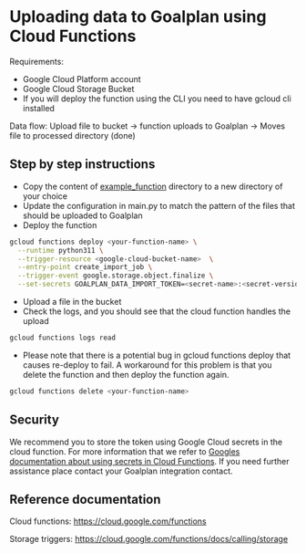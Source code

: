 # Uploading data to Goalplan using Cloud Functions

Requirements:

- Google Cloud Platform account
- Google Cloud Storage Bucket
- If you will deploy the function using the CLI you need to have gcloud cli installed

Data flow: Upload file to bucket -> function uploads to Goalplan -> Moves file to processed directory (done)

## Step by step instructions

- Copy the content of [example_function](example_function) directory to a new directory of your choice
- Update the configuration in main.py to match the pattern of the files that should be uploaded to Goalplan
- Deploy the function

```bash
gcloud functions deploy <your-function-name> \
  --runtime python311 \
  --trigger-resource <google-cloud-bucket-name>  \
  --entry-point create_import_job \
  --trigger-event google.storage.object.finalize \
  --set-secrets GOALPLAN_DATA_IMPORT_TOKEN=<secret-name>:<secret-version>
```

- Upload a file in the bucket
- Check the logs, and you should see that the cloud function handles the upload

```bash
gcloud functions logs read
```

- Please note that there is a potential bug in gcloud functions deploy that causes re-deploy to fail. A workaround
  for this problem is that you delete the function and then deploy the function again.

```bash
gcloud functions delete <your-function-name>
```


## Security

We recommend you to store the token using Google Cloud secrets in the cloud function. For more information
that we refer to [Googles documentation about using secrets in Cloud Functions](https://cloud.google.com/functions/docs/configuring/secrets). If you need further
assistance place contact your Goalplan integration contact.

## Reference documentation

Cloud functions: https://cloud.google.com/functions

Storage triggers: https://cloud.google.com/functions/docs/calling/storage
